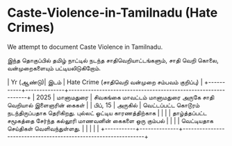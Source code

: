 # Caste-Violence-in-Tamilnadu (Hate Crimes)
We attempt to document Caste Violence in Tamilnadu.

இந்த தொகுப்பில் தமிழ் நாட்டில் நடந்த சாதிவெறியாட்டங்களும், சாதி வெறி கொலை, வன்முறைகளையும் பட்டியலிடுகிறோம்.

| Yr (ஆண்டு)| இடம்          |   Hate Crime (சாதிவெறி வன்முறை சம்பவம் குறிப்பு)                    |
+-----------+--------------+---------------------------------------------------------------+
|   2025    | மானாமதுரை    | சிவகங்கை மாவட்டம் மானாமதுரை அருகே சாதி வெறியால் இளைஞரின் கைகள்    |
|   பிப், 15 | அருகில்        | வெட்டப்பட்ட கொடூரம் நடந்திருப்பதாக தெரிகிறது. புல்லட் ஓட்டிய காரணத்திற்காக  | 
|           |              | தாழ்த்தப்பட்ட சமூகத்தை சேர்ந்த கல்லூரி மாணவனின் கைகளை ஒரு கும்பல்      |
|           |              | வெட்டியதாக செய்திகள் வெளிவந்துள்ளது.                                |
|           |              |                                                               |
+-----------+--------------+----------------------------------------------------------------+

